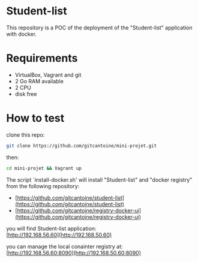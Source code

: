 # Student-list

This repository is a POC of the deployment of the "Student-list" application with docker.

# Requirements

- VirtualBox, Vagrant and git
- 2 Go RAM available
- 2 CPU 
- disk free

# How to test

clone this repo:
```bash
git clone https://github.com/gitcantoine/mini-projet.git
```


then:
```bash
cd mini-projet && Vagrant up
```
The script `install-docker.sh' will install "Student-list" and "docker registry" from the following repository:
- [https://github.com/gitcantoine/student-list](https://github.com/gitcantoine/student-list)
- [https://github.com/gitcantoine/registry-docker-ui](https://github.com/gitcantoine/registry-docker-ui)


you will find Student-list application:  
[http://192.168.56.60](http://192.168.50.60)

you can manage the local conainter registry at:  
[http://192.168.56.60:8090](http://192.168.50.60:8090)
